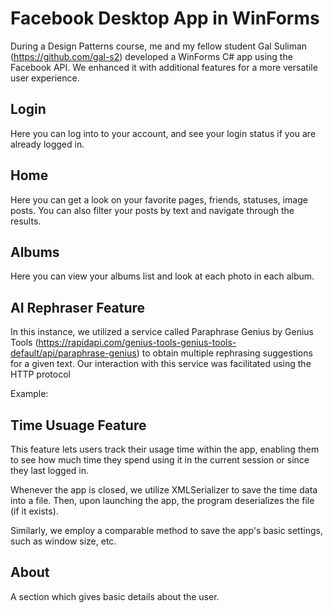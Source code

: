 
# Facebook Desktop App in WinForms

During a Design Patterns course, me and my fellow student Gal Suliman (https://github.com/gal-s2) developed a WinForms C# app using the Facebook API. We enhanced it with additional features for a more versatile user experience.


## Login

Here you can log into to your account, and see your login status if you are already logged in.
## Home

Here you can get a look on your favorite pages, friends, statuses, image posts. You can also filter your posts by text and navigate through the results.
## Albums

Here you can view your albums list and look at each photo in each album.
## AI Rephraser Feature

In this instance, we utilized a service called Paraphrase Genius by Genius Tools (https://rapidapi.com/genius-tools-genius-tools-default/api/paraphrase-genius) to obtain multiple rephrasing suggestions for a given text. Our interaction with this service was facilitated using the HTTP protocol

Example:

## Time Usuage Feature

This feature lets users track their usage time within the app, enabling them to see how much time they spend using it in the current session or since they last logged in.

Whenever the app is closed, we utilize XMLSerializer to save the time data into a file. Then, upon launching the app, the program deserializes the file (if it exists).

Similarly, we employ a comparable method to save the app's basic settings, such as window size, etc.
## About

A section which gives basic details about the user.
